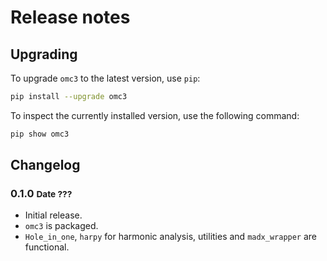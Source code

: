 # Release notes

## Upgrading

To upgrade `omc3` to the latest version, use `pip`:

```bash
pip install --upgrade omc3
```

To inspect the currently installed version, use the following command:

```bash
pip show omc3 
```

## Changelog

### 0.1.0 <small> Date ???</small>

- Initial release.
- `omc3` is packaged.
- `Hole_in_one`, `harpy` for harmonic analysis, utilities and `madx_wrapper` are functional.
